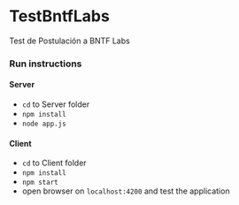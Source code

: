 # TestBntfLabs
Test de Postulación a BNTF Labs

### Run instructions

#### Server

- `cd` to Server folder
- `npm install`
- `node app.js`

#### Client

- `cd` to Client folder
- `npm install`
- `npm start`
- open browser on `localhost:4200` and test the application